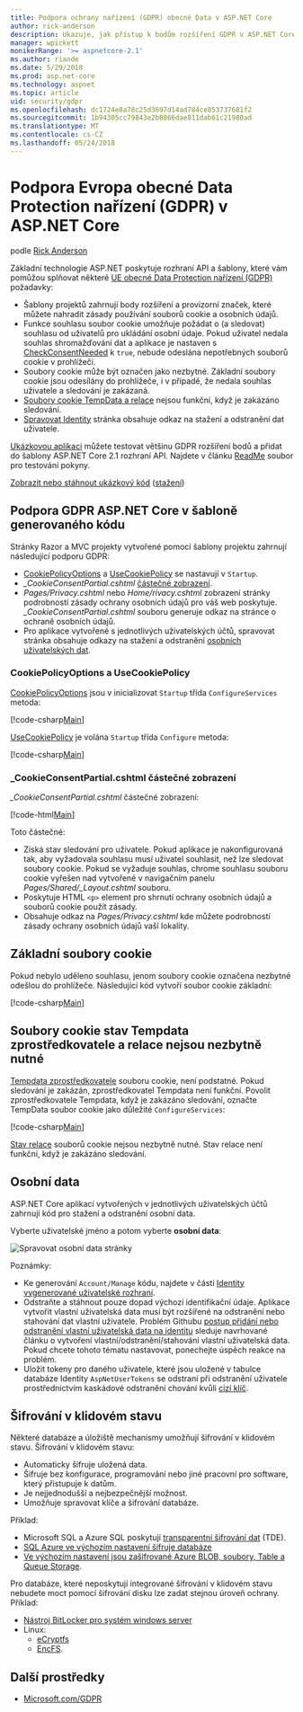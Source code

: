 ```yaml
---
title: Podpora ochrany nařízení (GDPR) obecné Data v ASP.NET Core
author: rick-anderson
description: Ukazuje, jak přístup k bodům rozšíření GDPR v ASP.NET Core webové aplikace.
manager: wpickett
monikerRange: '>= aspnetcore-2.1'
ms.author: riande
ms.date: 5/29/2018
ms.prod: asp.net-core
ms.technology: aspnet
ms.topic: article
uid: security/gdpr
ms.openlocfilehash: dc1724e8a78c25d3697d14ad784ce853737681f2
ms.sourcegitcommit: 1b94305cc79843e2b0866dae811dab61c21980ad
ms.translationtype: MT
ms.contentlocale: cs-CZ
ms.lasthandoff: 05/24/2018
---
```

# <a name="eu-general-data-protection-regulation-gdpr-support-in-aspnet-core"></a>Podpora Evropa obecné Data Protection nařízení (GDPR) v ASP.NET Core

podle [Rick Anderson](https://twitter.com/RickAndMSFT)

Základní technologie ASP.NET poskytuje rozhraní API a šablony, které vám pomůžou splňovat některé [UE obecné Data Protection nařízení (GDPR)](https://www.eugdpr.org/) požadavky:

* Šablony projektů zahrnují body rozšíření a provizorní značek, které můžete nahradit zásady používání souborů cookie a osobních údajů.
* Funkce souhlasu soubor cookie umožňuje požádat o (a sledovat) souhlasu od uživatelů pro ukládání osobní údaje. Pokud uživatel nedala souhlas shromažďování dat a aplikace je nastaven s [CheckConsentNeeded](/dotnet/api/microsoft.aspnetcore.builder.cookiepolicyoptions.checkconsentneeded?view=aspnetcore-2.1#Microsoft_AspNetCore_Builder_CookiePolicyOptions_CheckConsentNeeded) k `true`, nebude odeslána nepotřebných souborů cookie v prohlížeči.
* Soubory cookie může být označen jako nezbytné. Základní soubory cookie jsou odesílány do prohlížeče, i v případě, že nedala souhlas uživatele a sledování je zakázaná.
* [Soubory cookie TempData a relace](#tempdata) nejsou funkční, když je zakázáno sledování.
* [Spravovat Identity](#pd) stránka obsahuje odkaz na stažení a odstranění dat uživatele.

[Ukázkovou aplikaci](https://github.com/aspnet/Docs/tree/live/aspnetcore/security/gdpr/sample) můžete testovat většinu GDPR rozšíření bodů a přidat do šablony ASP.NET Core 2.1 rozhraní API. Najdete v článku [ReadMe](https://github.com/aspnet/Docs/tree/live/aspnetcore/security/gdpr/sample) soubor pro testování pokyny.

[Zobrazit nebo stáhnout ukázkový kód](https://github.com/aspnet/Docs/tree/live/aspnetcore/security/gdpr/sample) ([stažení](xref:tutorials/index#how-to-download-a-sample))

## <a name="aspnet-core-gdpr-support-in-template-generated-code"></a>Podpora GDPR ASP.NET Core v šabloně generovaného kódu

Stránky Razor a MVC projekty vytvořené pomocí šablony projektu zahrnují následující podporu GDPR:

* [CookiePolicyOptions](/dotnet/api/microsoft.aspnetcore.builder.cookiepolicyoptions?view=aspnetcore-2.0) a [UseCookiePolicy](/dotnet/api/microsoft.aspnetcore.builder.cookiepolicyappbuilderextensions.usecookiepolicy?view=aspnetcore-2.0#Microsoft_AspNetCore_Builder_CookiePolicyAppBuilderExtensions_UseCookiePolicy_Microsoft_AspNetCore_Builder_IApplicationBuilder_) se nastavují v `Startup`.
* *_CookieConsentPartial.cshtml* [částečné zobrazení](xref:mvc/views/tag-helpers/builtin-th/partial-tag-helper).
* *Pages/Privacy.cshtml* nebo *Home/rivacy.cshtml* zobrazení stránky podrobností zásady ochrany osobních údajů pro váš web poskytuje. *_CookieConsentPartial.cshtml* souboru generuje odkaz na stránce o ochraně osobních údajů.
* Pro aplikace vytvořené s jednotlivých uživatelských účtů, spravovat stránka obsahuje odkazy na stažení a odstranění [osobních uživatelských dat](#pd).

### <a name="cookiepolicyoptions-and-usecookiepolicy"></a>CookiePolicyOptions a UseCookiePolicy

[CookiePolicyOptions](/dotnet/api/microsoft.aspnetcore.builder.cookiepolicyoptions?view=aspnetcore-2.0) jsou v inicializovat `Startup` třída `ConfigureServices` metoda:

[!code-csharp[Main](gdpr/sample/Startup.cs?name=snippet1&highlight=14-20)]

[UseCookiePolicy](/dotnet/api/microsoft.aspnetcore.builder.cookiepolicyappbuilderextensions.usecookiepolicy?view=aspnetcore-2.0#Microsoft_AspNetCore_Builder_CookiePolicyAppBuilderExtensions_UseCookiePolicy_Microsoft_AspNetCore_Builder_IApplicationBuilder_) je volána `Startup` třída `Configure` metoda:

[!code-csharp[Main](gdpr/sample/Startup.cs?name=snippet1&highlight=49)]

### <a name="cookieconsentpartialcshtml-partial-view"></a>_CookieConsentPartial.cshtml částečné zobrazení

*_CookieConsentPartial.cshtml* částečné zobrazení:

[!code-html[Main](gdpr/sample/RP/Pages/Shared/_CookieConsentPartial.cshtml)]

Toto částečné:

* Získá stav sledování pro uživatele. Pokud aplikace je nakonfigurovaná tak, aby vyžadovala souhlasu musí uživatel souhlasit, než lze sledovat soubory cookie. Pokud se vyžaduje souhlas, chrome souhlasu souboru cookie vyřešen nad vytvořené v navigačním panelu *Pages/Shared/_Layout.cshtml* souboru.
* Poskytuje HTML `<p>` element pro shrnutí ochrany osobních údajů a souborů cookie použít zásady.
* Obsahuje odkaz na *Pages/Privacy.cshtml* kde můžete podrobností zásady ochrany osobních údajů vaší lokality.

## <a name="essential-cookies"></a>Základní soubory cookie

Pokud nebylo uděleno souhlasu, jenom soubory cookie označena nezbytné odešlou do prohlížeče. Následující kód vytvoří soubor cookie základní:

[!code-csharp[Main](gdpr/sample/RP/Pages/Cookie.cshtml.cs?name=snippet1&highlight=5)]

<a name="tempdata"></a>

## <a name="tempdata-provider-and-session-state-cookies-are-not-essential"></a>Soubory cookie stav Tempdata zprostředkovatele a relace nejsou nezbytně nutné

[Tempdata zprostředkovatele](xref:fundamentals/app-state#tempdata) souboru cookie, není podstatné. Pokud sledování je zakázán, zprostředkovatel Tempdata není funkční. Povolit zprostředkovatele Tempdata, když je zakázáno sledování, označte TempData soubor cookie jako důležité `ConfigureServices`:

[!code-csharp[Main](gdpr/sample/RP/Startup.cs?name=snippet1)]

[Stav relace](xref:fundamentals/app-state) souborů cookie nejsou nezbytně nutné. Stav relace není funkční, když je zakázáno sledování.

<a name="pd"></a>

## <a name="personal-data"></a>Osobní data

ASP.NET Core aplikací vytvořených v jednotlivých uživatelských účtů zahrnují kód pro stažení a odstranění osobní data.

Vyberte uživatelské jméno a potom vyberte **osobní data**:

![Spravovat osobní data stránky](gdpr/_static/pd.png)

Poznámky:

* Ke generování `Account/Manage` kódu, najdete v části [Identity vygenerované uživatelské rozhraní](xref:security/authentication/scaffold-identity).
* Odstraňte a stáhnout pouze dopad výchozí identifikační údaje. Aplikace vytvořit vlastní uživatelská data musí být rozšířené na odstranění nebo stahování dat vlastní uživatele. Problém Githubu [postup přidání nebo odstranění vlastní uživatelská data na identitu](https://github.com/aspnet/Docs/issues/6226) sleduje navrhované článku o vytvoření vlastní/odstranění/stahování vlastní uživatelská data. Pokud chcete tohoto tématu nastavovat, ponechejte úspěch reakce na problém.
* Uložit tokeny pro daného uživatele, které jsou uložené v tabulce databáze Identity `AspNetUserTokens` se odstraní při odstranění uživatele prostřednictvím kaskádové odstranění chování kvůli [cizí klíč](https://github.com/aspnet/Identity/blob/b4fc72c944e0589a7e1f076794d7e5d8dcf163bf/src/EF/IdentityUserContext.cs#L152).

## <a name="encryption-at-rest"></a>Šifrování v klidovém stavu

Některé databáze a úložiště mechanismy umožňují šifrování v klidovém stavu. Šifrování v klidovém stavu:

* Automaticky šifruje uložená data.
* Šifruje bez konfigurace, programování nebo jiné pracovní pro software, který přistupuje k datům.
* Je nejjednodušší a nejbezpečnější možnost.
* Umožňuje spravovat klíče a šifrování databáze.

Příklad:

* Microsoft SQL a Azure SQL poskytují [transparentní šifrování dat](https://docs.microsoft.com/en-us/sql/relational-databases/security/encryption/transparent-data-encryption?view=sql-server-2017) (TDE).
* [SQL Azure ve výchozím nastavení šifruje databáze](https://azure.microsoft.com/en-us/updates/newly-created-azure-sql-databases-encrypted-by-default/)
* [Ve výchozím nastavení jsou zašifrované Azure BLOB, soubory, Table a Queue Storage](https://azure.microsoft.com/en-us/blog/announcing-default-encryption-for-azure-blobs-files-table-and-queue-storage/).

Pro databáze, které neposkytují integrované šifrování v klidovém stavu nebudete moct pomocí šifrování disku lze zadat stejnou úroveň ochrany. Příklad:

* [Nástroj BitLocker pro systém windows server](https://docs.microsoft.com/en-us/windows/security/information-protection/bitlocker/bitlocker-how-to-deploy-on-windows-server)
* Linux:
  * [eCryptfs](https://launchpad.net/ecryptfs)
  * [EncFS](https://github.com/vgough/encfs).

## <a name="additional-resources"></a>Další prostředky

* [Microsoft.com/GDPR](https://www.microsoft.com/en-us/trustcenter/Privacy/GDPR)
